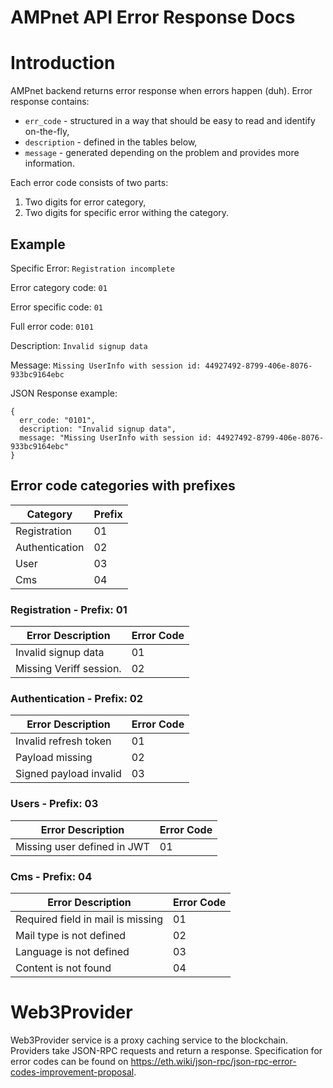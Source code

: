 # AMPnet API Error Response Docs

# Introduction

AMPnet backend returns error response when errors happen (duh). 
Error response contains:
* `err_code` - structured in a way that should be easy to read and identify on-the-fly, 
* `description` - defined in the tables below,
* `message` - generated depending on the problem and provides more information.

Each error code consists of two parts:
1. Two digits for error category,
2. Two digits for specific error withing the category.

## Example

Specific Error: `Registration incomplete`

Error category code: `01`

Error specific code: `01`

Full error code: `0101`

Description: `Invalid signup data`

Message: `Missing UserInfo with session id: 44927492-8799-406e-8076-933bc9164ebc`

JSON Response example: 

```
{
  err_code: "0101",
  description: "Invalid signup data",
  message: "Missing UserInfo with session id: 44927492-8799-406e-8076-933bc9164ebc"
}
```

## Error code categories with prefixes

| Category       | Prefix |
|----------------|--------|
| Registration   | 01     |
| Authentication | 02     |
| User           | 03     |
| Cms            | 04     |

### Registration - Prefix: 01

| Error Description                               | Error Code |
|-------------------------------------------------|------------|
| Invalid signup data                             | 01         |
| Missing Veriff session.                         | 02         |

### Authentication - Prefix: 02

| Error Description               | Error Code |
|---------------------------------|------------|
| Invalid refresh token           | 01         |
| Payload missing                 | 02         |
| Signed payload invalid          | 03         |

### Users - Prefix: 03

| Error Description                                             | Error Code |
|---------------------------------------------------------------|------------|
| Missing user defined in JWT                                   | 01         |

### Cms - Prefix: 04

| Error Description                                                                     | Error Code |
|---------------------------------------------------------------------------------------|------------|
| Required field in mail is missing                                                     | 01         |
| Mail type is not defined                                                              | 02         |
| Language is not defined                                                               | 03         |
| Content is not found                                                                  | 04         |

# Web3Provider

Web3Provider service is a proxy caching service to the blockchain. Providers take JSON-RPC requests and return a response.
Specification for error codes can be found on https://eth.wiki/json-rpc/json-rpc-error-codes-improvement-proposal.
